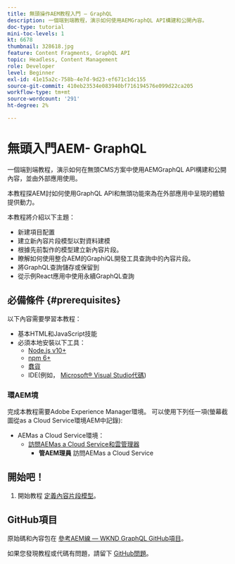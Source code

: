 ```yaml
---
title: 無頭操作AEM教程入門 — GraphQL
description: 一個端到端教程，演示如何使用AEMGraphQL API構建和公開內容。
doc-type: tutorial
mini-toc-levels: 1
kt: 6678
thumbnail: 328618.jpg
feature: Content Fragments, GraphQL API
topic: Headless, Content Management
role: Developer
level: Beginner
exl-id: 41e15a2c-758b-4e7d-9d23-ef671c1dc155
source-git-commit: 410eb23534e083940bf716194576e099d22ca205
workflow-type: tm+mt
source-wordcount: '291'
ht-degree: 2%

---
```


# 無頭入門AEM- GraphQL

一個端到端教程，演示如何在無頭CMS方案中使用AEMGraphQL API構建和公開內容，並由外部應用使用。

本教程探AEM討如何使用GraphQL API和無頭功能來為在外部應用中呈現的體驗提供動力。

本教程將介紹以下主題：

* 新建項目配置
* 建立新內容片段模型以對資料建模
* 根據先前製作的模型建立新內容片段。
* 瞭解如何使用整合AEM的GraphiQL開發工具查詢中的內容片段。
* 將GraphQL查詢儲存或保留到
* 從示例React應用中使用永續GraphQL查詢


## 必備條件 {#prerequisites}

以下內容需要學習本教程：

* 基本HTML和JavaScript技能
* 必須本地安裝以下工具：
   * [Node.js v10+](https://nodejs.org/en/)
   * [npm 6+](https://www.npmjs.com/)
   * [蠢貨](https://git-scm.com/)
   * IDE(例如， [Microsoft® Visual Studio代碼](https://code.visualstudio.com/))

### 環AEM境

完成本教程需要Adobe Experience Manager環境。 可以使用下列任一項(螢幕截圖從as a Cloud Service環境AEM中記錄):

* AEMas a Cloud Service環境：
   * [訪問AEMas a Cloud Service和雲管理器](/help/cloud-service/accessing/overview.md)
      * **管AEM理員** 訪問AEMas a Cloud Service

## 開始吧！

1. 開始教程 [定義內容片段模型](content-fragment-models.md)。

## GitHub項目

原始碼和內容包在 [參考AEM線 — WKND GraphQL GitHub項目](https://github.com/adobe/aem-guides-wknd-graphql)。

如果您發現教程或代碼有問題，請留下 [GitHub問題](https://github.com/adobe/aem-guides-wknd-graphql/issues)。
